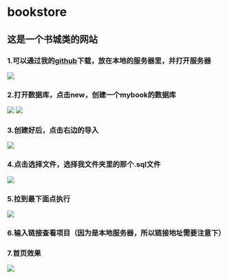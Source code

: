 # bookstore
## 这是一个书城类的网站
### 1.可以通过我的[github](https://github.com/IIWangTao/Project.github.io)下载，放在本地的服务器里，并打开服务器
![](http://a3.qpic.cn/psb?/V11qI0BQ26Ocim/thWIKvTmj8koSNtJo.LchGhIZfRozajW57eTd46pZrE!/b/dB8BAAAAAAAA&bo=YAGXAAAAAAADB9Q!&rf=viewer_4)
### 2.打开数据库，点击new，创建一个mybook的数据库
![](http://a3.qpic.cn/psb?/V11qI0BQ26Ocim/0XqX1SzSaFkLP72Levhkb4bwmxyWj9AKS6oJJRrEvTM!/b/dB8BAAAAAAAA&bo=rAGWAQAAAAABBxo!&rf=viewer_4)
![](http://a1.qpic.cn/psb?/V11qI0BQ26Ocim/Y8QkbHSoXOwW36NEyZj8QbXoExChMWcpbclYpABoAmQ!/b/dCABAAAAAAAA&bo=aAYMAgAAAAABAEc!&rf=viewer_4)
### 3.创建好后，点击右边的导入
![](http://a2.qpic.cn/psb?/V11qI0BQ26Ocim/5JrRlkOSaIc9jF3ECjp4Iss5BlI8.AvULebhQRcYSEE!/b/dLIAAAAAAAAA&bo=8gV4AgAAAAABAKo!&rf=viewer_4)
### 4.点击选择文件，选择我文件夹里的那个.sql文件
![](http://a2.qpic.cn/psb?/V11qI0BQ26Ocim/tY.4DJtJDut5PVUGZajIQoC5ho3L7nowZlvQhBhlBf4!/b/dLIAAAAAAAAA&bo=uwAnAAAAAAADB74!&rf=viewer_4)
### 5.拉到最下面点执行
![](http://a1.qpic.cn/psb?/V11qI0BQ26Ocim/OeypnVpgkzeUcFANZk3s6Y6p3vmhxSsJT74DLv*ASJs!/b/dCABAAAAAAAA&bo=MQIZAQAAAAADBwk!&rf=viewer_4)
### 6.输入链接查看项目（因为是本地服务器，所以链接地址需要注意下）
### 7.首页效果
![](http://a3.qpic.cn/psb?/V11qI0BQ26Ocim/Iar1b2xzofjYApz3wa.97HNJshDZSsL..h4pNVGh99s!/b/dB8BAAAAAAAA&bo=qAQwAgAAAAADB7w!&rf=viewer_4)